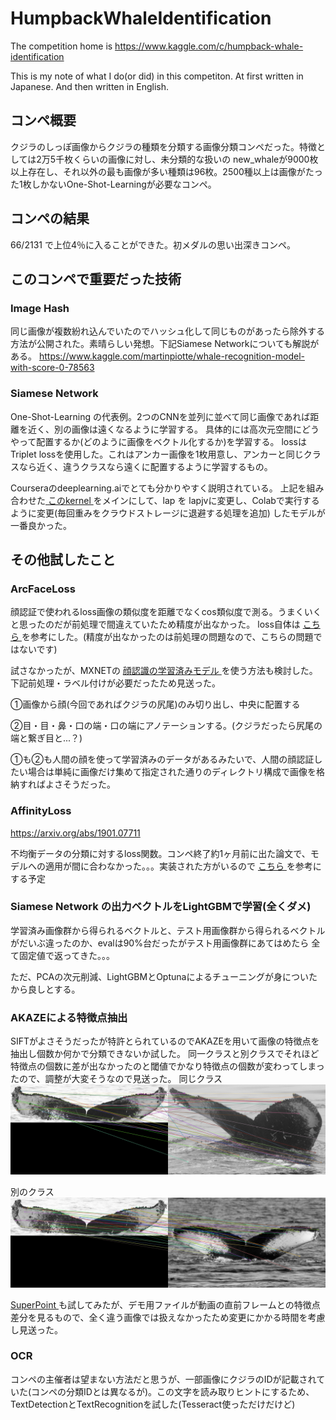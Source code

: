 # HumpbackWhaleIdentification
The competition home is 
<a href=https://www.kaggle.com/c/humpback-whale-identification target="_blank">
https://www.kaggle.com/c/humpback-whale-identification
</a>
  
This is my note of what I do(or did) in this competiton. At first written in Japanese. And then written in English.  

## コンペ概要
クジラのしっぽ画像からクジラの種類を分類する画像分類コンペだった。特徴としては2万5千枚くらいの画像に対し、未分類的な扱いの
new_whaleが9000枚以上存在し、それ以外の最も画像が多い種類は96枚。2500種以上は画像がたった1枚しかないOne-Shot-Learningが必要なコンペ。

## コンペの結果
66/2131 で上位4％に入ることができた。初メダルの思い出深きコンペ。

## このコンペで重要だった技術
### Image Hash
同じ画像が複数紛れ込んでいたのでハッシュ化して同じものがあったら除外する方法が公開された。素晴らしい発想。下記Siamese Networkについても解説がある。
<a href=https://www.kaggle.com/martinpiotte/whale-recognition-model-with-score-0-78563 target="_blank">
https://www.kaggle.com/martinpiotte/whale-recognition-model-with-score-0-78563
</a>

### Siamese Network
One-Shot-Learning の代表例。2つのCNNを並列に並べて同じ画像であれば距離を近く、別の画像は遠くなるように学習する。
具体的には高次元空間にどうやって配置するか(どのように画像をベクトル化するか)を学習する。
lossはTriplet lossを使用した。これはアンカー画像を1枚用意し、アンカーと同じクラスなら近く、違うクラスなら遠くに配置するように学習するもの。
  
Courseraのdeeplearning.aiでとても分かりやすく説明されている。
上記を組み合わせた<a href=https://www.kaggle.com/seesee/siamese-pretrained-0-822 target="_blank">
このkernel
</a>
をメインにして、lap を lapjvに変更し、Colabで実行するように変更(毎回重みをクラウドストレージに退避する処理を追加)
したモデルが一番良かった。

## その他試したこと
### ArcFaceLoss
顔認証で使われるloss画像の類似度を距離でなくcos類似度で測る。うまくいくと思ったのだが前処理で間違えていたため精度が出なかった。
loss自体は
<a href=https://gist.github.com/koshian2/d28a3cbdfc8f398f7d836739dbc6b5b2 target="_blank">
こちら
</a>
を参考にした。(精度が出なかったのは前処理の問題なので、こちらの問題ではないです)
  
試さなかったが、MXNETの
<a href=https://github.com/deepinsight/insightface target="_blank">
顔認識の学習済みモデル
</a>
を使う方法も検討した。下記前処理・ラベル付けが必要だったため見送った。
  
①画像から顔(今回であればクジラの尻尾)のみ切り出し、中央に配置する
  
②目・目・鼻・口の端・口の端にアノテーションする。(クジラだったら尻尾の端と繋ぎ目と...？)
  
①も②も人間の顔を使って学習済みのデータがあるみたいで、人間の顔認証したい場合は単純に画像だけ集めて指定された通りのディレクトリ構成で画像を格納すればよさそうだった。
### AffinityLoss
<a href=https://arxiv.org/abs/1901.07711 target="_blank">
https://arxiv.org/abs/1901.07711
</a>
  
不均衡データの分類に対するloss関数。コンペ終了約1ヶ月前に出た論文で、モデルへの適用が間に合わなかった。。。実装された方がいるので
<a href=https://github.com/koshian2/affinity-loss target="_blank">
こちら
</a>
を参考にする予定

### Siamese Network の出力ベクトルをLightGBMで学習(全くダメ)
学習済み画像群から得られるベクトルと、テスト用画像群から得られるベクトルがだいぶ違ったのか、evalは90%台だったがテスト用画像群にあてはめたら
全て固定値で返ってきた。。。
  
ただ、PCAの次元削減、LightGBMとOptunaによるチューニングが身についたから良しとする。


### AKAZEによる特徴点抽出
SIFTがよさそうだったが特許とられているのでAKAZEを用いて画像の特徴点を抽出し個数か何かで分類できないか試した。
同一クラスと別クラスでそれほど特徴点の個数に差が出なかったのと閾値でかなり特徴点の個数が変わってしまったので、調整が大変そうなので見送った。
同じクラス<img src="img_src/AKAZE_same.jpg" alt="AKAZE_same.jpg">
  
別のクラス<img src="img_src/AKAZE_difference.jpg" alt="AKAZE_difference.jpg">
  
<a href=https://github.com/MagicLeapResearch/SuperPointPretrainedNetwork target="_blank">
SuperPoint
</a>
も試してみたが、デモ用ファイルが動画の直前フレームとの特徴点差分を見るもので、全く違う画像では扱えなかったため変更にかかる時間を考慮し見送った。

### OCR
コンペの主催者は望まない方法だと思うが、一部画像にクジラのIDが記載されていた(コンペの分類IDとは異なるが)。この文字を読み取りヒントにするため、
TextDetectionとTextRecognitionを試した(Tesseract使っただけだけど)
